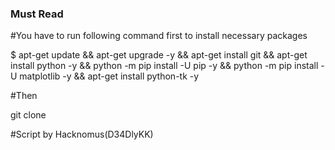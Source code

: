 ### Must Read

#You have to run following command first to install necessary packages

$ apt-get update && apt-get upgrade -y && apt-get install git && apt-get install python -y && python -m pip install -U pip -y && python -m pip install -U matplotlib -y && apt-get install python-tk -y

#Then

git clone

#Script by Hacknomus(D34DlyKK)
